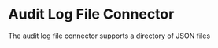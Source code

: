 <!-- SPDX-License-Identifier: Apache-2.0 -->
  
# Audit Log File Connector

The audit log file connector supports a directory of JSON files